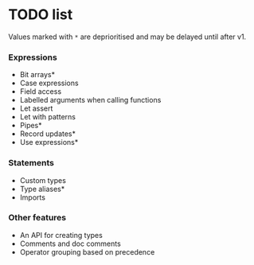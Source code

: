 # TODO list

Values marked with `*` are deprioritised and may be delayed until after v1.

### Expressions

- Bit arrays*
- Case expressions
- Field access
- Labelled arguments when calling functions
- Let assert
- Let with patterns
- Pipes*
- Record updates*
- Use expressions*

### Statements

- Custom types
- Type aliases*
- Imports

### Other features

- An API for creating types
- Comments and doc comments
- Operator grouping based on precedence
